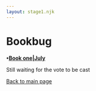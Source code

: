 ```yaml
---
layout: stage1.njk
--- 
```

<link rel="stylesheet" href="../styles.css">

# Bookbug

**•<u>Book one|July</u>**

Still waiting for the vote to be cast


[Back to main page](../index.html)